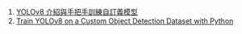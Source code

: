 1. [YOLOv8 介紹與手把手訓練自訂義模型](https://medium.com/@EricChou711/yolov8-%E4%BB%8B%E7%B4%B9%E5%92%8C%E6%89%8B%E6%8A%8A%E6%89%8B%E8%A8%93%E7%B7%B4%E8%87%AA%E8%A8%82%E7%BE%A9%E6%A8%A1%E5%9E%8B-752d8d32cb73)
2.  [Train YOLOv8 on a Custom Object Detection Dataset with Python](https://medium.com/@KaziMushfiq1234/train-yolov8-on-a-custom-dataset-for-object-detection-on-local-machine-using-python-6a402a2968de)